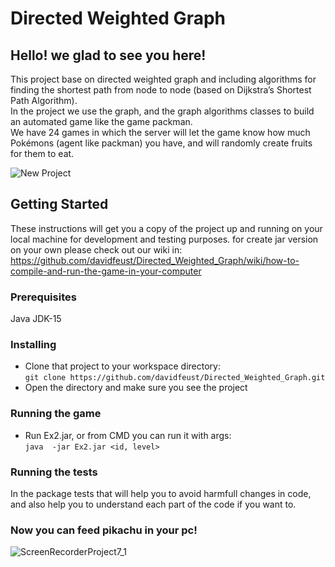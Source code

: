 # Directed Weighted Graph

## Hello! we glad to see you here!
This project base on directed weighted graph and including algorithms for finding the shortest path from node to node (based on Dijkstra’s Shortest Path Algorithm).\
In the project we use the graph, and the graph algorithms classes to build an automated game like the game packman.\
We have 24 games in which the server will let the game know how much Pokémons (agent like packman) you have, and will randomly create fruits for them to eat.

![New Project](https://user-images.githubusercontent.com/73063199/102136732-783e5480-3e62-11eb-9618-09ec38a2f4d0.gif)




## Getting Started
These instructions will get you a copy of the project up and running on your local machine for development and testing purposes.
for create jar version on your own please check out our wiki in: https://github.com/davidfeust/Directed_Weighted_Graph/wiki/how-to-compile-and-run-the-game-in-your-computer

### Prerequisites
Java JDK-15

### Installing
- Clone that project to your workspace directory:\
`
git clone https://github.com/davidfeust/Directed_Weighted_Graph.git
`
- Open the directory and make sure you see the project

### Running the game
- Run Ex2.jar, or from CMD you can run it with args:\
  `java  -jar Ex2.jar <id, level>`
  
### Running the tests
In the package tests that will help you to avoid harmfull changes in code, and also help you to understand each part of the code if you want to.

### Now you can feed pikachu in your pc!
![ScreenRecorderProject7_1](https://user-images.githubusercontent.com/73063199/102141382-6ad89880-3e69-11eb-8918-672545425473.gif)
